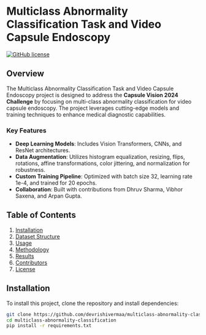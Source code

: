 # Multiclass Abnormality Classification Task and Video Capsule Endoscopy

[![GitHub license](https://img.shields.io/badge/license-MIT-blue.svg)](LICENSE)

## Overview
The Multiclass Abnormality Classification Task and Video Capsule Endoscopy project is designed to address the **Capsule Vision 2024 Challenge** by focusing on multi-class abnormality classification for video capsule endoscopy. The project leverages cutting-edge models and training techniques to enhance medical diagnostic capabilities. 

### Key Features
- **Deep Learning Models**: Includes Vision Transformers, CNNs, and ResNet architectures.
- **Data Augmentation**: Utilizes histogram equalization, resizing, flips, rotations, affine transformations, color jittering, and normalization for robustness.
- **Custom Training Pipeline**: Optimized with batch size 32, learning rate 1e-4, and trained for 20 epochs.
- **Collaboration**: Built with contributions from Dhruv Sharma, Vibhor Saxena, and Arpan Gupta.

## Table of Contents
1. [Installation](#installation)
2. [Dataset Structure](#dataset-structure)
3. [Usage](#usage)
4. [Methodology](#methodology)
5. [Results](#results)
6. [Contributors](#contributors)
7. [License](#license)

## Installation
To install this project, clone the repository and install dependencies:

```bash
git clone https://github.com/devrishivermaa/multiclass-abnormality-classification.git
cd multiclass-abnormality-classification
pip install -r requirements.txt
